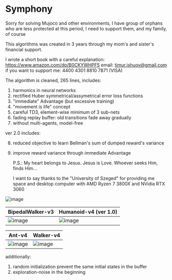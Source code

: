 # Symphony


Sorry for solving Mujoco and other environments, I have group of orphans who are less protected at this period, I need to support them, and my family, of course

This algorithms was created in 3 years through my mom's and sister's financial support.

I wrote a short book with a careful explanation: https://www.amazon.com/dp/B0CKYWHPF5
email: timur.ishuov@gmail.com
if you want to support me: 4400 4301 8810 7871 (VISA)

The algorithm is cleaned, 265 lines, includes:

1. harmonics in neural networks
2. rectified Huber symmetrical/assymetrical error loss functions
3. "immediate" Advantage (but excessive training)
4. "movement is life" concept
5. careful TD3, element-wise minimum of 3 sub-nets
6. fading replay buffer: old transitions fade away gradually
7. without multi-agents, model-free

ver 2.0 includes:

8. reduced objective to learn Bellman's sum of dumped reward's variance
9. improve reward variance through immediate Advantage

   P.S.: My heart belongs to Jesus. Jesus is Love. Whoever seeks Him, finds Him...
   
   I want to say thanks to the "University of Szeged" for providing me space and desktop computer with AMD Ryzen 7 3800X and NVidia RTX 3060

![image](https://github.com/timurgepard/Simphony/assets/13238473/864a23b6-a2c8-4e83-b69c-497c4cd662c1)

| BipedalWalker-v3  | Humanoid-v4 (ver 1.0) |
| ------------- | ------------- |
| ![image](https://github.com/timurgepard/Simphony/assets/13238473/6c06b33b-5ea1-4443-8431-9bcf234e9167)  |  ![image](https://github.com/timurgepard/Simphony/assets/13238473/8684839b-bb1e-4b75-81f3-ad18751573cf) |

|  Ant-v4 | Walker-v4 |
| ------------- | ------------- |
| ![image](https://github.com/timurgepard/Simphony/assets/13238473/90cd49eb-e229-47db-998d-51c18b16850d)  | ![image](https://github.com/timurgepard/Simphony/assets/13238473/b9510d43-f8ab-462c-aa0e-6a398a7a2f8b)|







   
   additionally:
1. random initialization prevent the same initial states in the buffer
2. exploration-noise in the beginning

   
